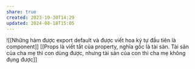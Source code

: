 ```yaml
---
share: true
created: 2023-10-30T14:29
updated: 2024-08-18T15:05
---
```

![[Những hàm được export default và được viết hoa ký tự đầu tiên là component]]
[[Props là viết tắt của property, nghĩa gốc là tài sản. Tài sản của cha mẹ thì con dùng được, nhưng tài sản của con thì cha mẹ không đụng được]]
